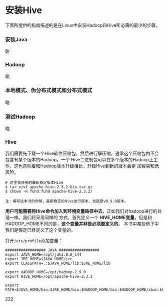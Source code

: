 安装Hive
=================================================================================
下面所提供的指南描述的是在Linux中安装Hadoop和Hive所必需的最少的步骤。

### 安装Java
略

### Hadoop
略

### 本地模式、伪分布式模式和分布式模式
略

### 测试Hadoop
略

### Hive
我们需要先下载一个Hive软件压缩包，然后进行解压缩。通常这个压缩包内不会包含有某个版本的Hadoop。一个
Hive二进制包可以在多个版本的Hadoop上工作。这也意味着和Hadoop版本升级相比，升级Hive到新的版本会更
加容易和低风险。
```shell
# 这里我使用的最新稳定版本Hive
$ tar xzvf apache-hive-2.3.2-bin.tar.gz
$ chown -R fuhd:fuhd apache-hive-2.3.2/
```
```
注：编写这本书的时候，最新稳定的Hive发行版本，也就是v0.9.0版本。
```
**用户可能需要将Hive命令加入到环境变量路径中去**，正如我们对hadoop进行的处理一样。我们将采用同样的
方式，首先定义一个 **HIVE_HOME变量**，但是和HADOOP_HOME不同的是，**这个变量并非是必须要定义的**。
本书中某些例子中我们是假定已经定义了这个变量的。

打开`/etc/profile`添加变量：
```shell
################## JAVA ##################
export JAVA_HOME=/opt/jdk1.8.0_144
export JRE_HOME=$JAVA_HOME/jre
export CLASSPATH=.:$JAVA_HOME/lib:$JRE_HOME/lib

export HADOOP_HOME=/opt/hadoop-2.9.0
export HIVE_HOME=/opt/apache-hive-2.3.2

export PATH=$JAVA_HOME/bin:$JRE_HOME/bin:$HADOOP_HOME/bin:$HADOOP_HOME/sbin:$HIVE_HOME/bin:$PATH
```




































222
